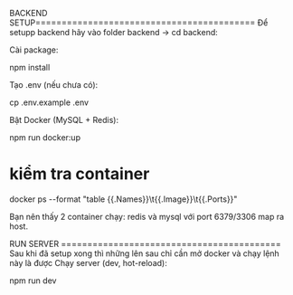 BACKEND SETUP==========================================
Để setupp backend hãy vào folder backend -> cd backend:

Cài package:

npm install


Tạo .env (nếu chưa có):

cp .env.example .env


Bật Docker (MySQL + Redis):

npm run docker:up
# kiểm tra container
docker ps --format "table {{.Names}}\t{{.Image}}\t{{.Ports}}"


Bạn nên thấy 2 container chạy: redis và mysql với port 6379/3306 map ra host.

RUN SERVER ==========================================
Sau khi đã setup xong thì những lên sau chỉ cần mở docker và chạy lệnh này là được
Chạy server (dev, hot-reload):

npm run dev
